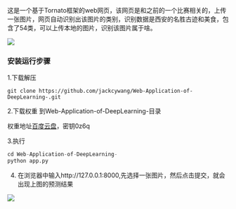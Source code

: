 这是一个基于Tornato框架的web网页，该网页是和之前的一个比赛相关的，上传一张图片，网页自动识别出该图片的类别，识别数据是西安的名胜古迹和美食，包含了54类，可以上传本地的图片，识别该图片属于啥。

![](E:\project\Dog-Breed-Identification-Gluon-master\image\fig.png)

### 安装运行步骤

1.下载解压

```pytho
git clone https://github.com/jackcywang/Web-Application-of-DeepLearning-.git
```

2.下载权重 到Web-Application-of-DeepLearning-目录

权重地址[百度云盘](https://pan.baidu.com/s/1HHe8hysDr_UVX6I4o62EfQ)，密钥0z6q

3.执行

```python
cd Web-Application-of-DeepLearning-
python app.py
```

4. 在浏览器中输入http://127.0.0.1:8000,先选择一张图片，然后点击提交，就会出现上图的预测结果

![](E:\project\Dog-Breed-Identification-Gluon-master\image\fig2.png)
